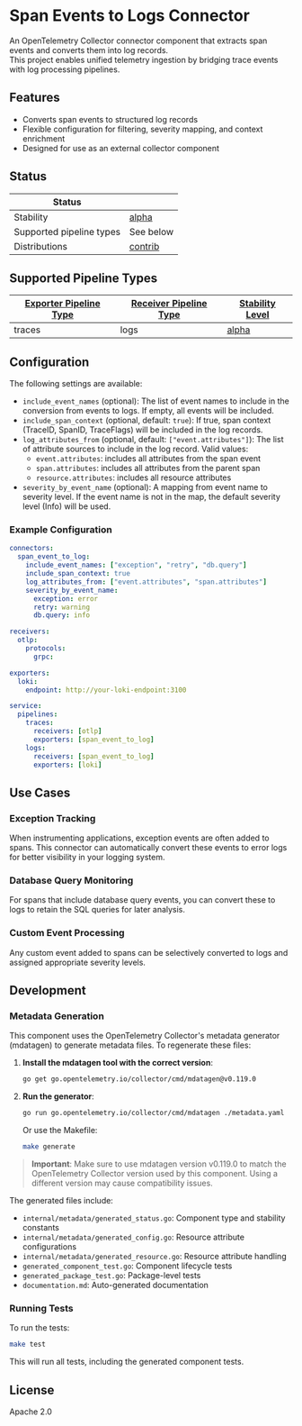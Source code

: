 # Span Events to Logs Connector

An OpenTelemetry Collector connector component that extracts span events and converts them into log records.  
This project enables unified telemetry ingestion by bridging trace events with log processing pipelines.

## Features

- Converts span events to structured log records
- Flexible configuration for filtering, severity mapping, and context enrichment
- Designed for use as an external collector component

## Status

| Status                   |                       |
| ------------------------ | --------------------- |
| Stability                | [alpha]               |
| Supported pipeline types | See below             |
| Distributions            | [contrib]             |

[alpha]: https://github.com/open-telemetry/opentelemetry-collector/blob/main/docs/component-stability.md#alpha
[contrib]: https://github.com/open-telemetry/opentelemetry-collector-releases/tree/main/distributions/otelcol-contrib

## Supported Pipeline Types

| [Exporter Pipeline Type] | [Receiver Pipeline Type] | [Stability Level] |
| ------------------------ | ------------------------ | ----------------- |
| traces                   | logs                     | [alpha]           |

[Exporter Pipeline Type]: https://github.com/open-telemetry/opentelemetry-collector/blob/main/connector/README.md#exporter-pipeline-type
[Receiver Pipeline Type]: https://github.com/open-telemetry/opentelemetry-collector/blob/main/connector/README.md#receiver-pipeline-type
[Stability Level]: https://github.com/open-telemetry/opentelemetry-collector/blob/main/docs/component-stability.md#stability-levels

## Configuration

The following settings are available:

- `include_event_names` (optional): The list of event names to include in the conversion from events to logs. If empty, all events will be included.
- `include_span_context` (optional, default: `true`): If true, span context (TraceID, SpanID, TraceFlags) will be included in the log records.
- `log_attributes_from` (optional, default: `["event.attributes"]`): The list of attribute sources to include in the log record. Valid values:
  - `event.attributes`: includes all attributes from the span event
  - `span.attributes`: includes all attributes from the parent span
  - `resource.attributes`: includes all resource attributes
- `severity_by_event_name` (optional): A mapping from event name to severity level. If the event name is not in the map, the default severity level (Info) will be used.

### Example Configuration

```yaml
connectors:
  span_event_to_log:
    include_event_names: ["exception", "retry", "db.query"]
    include_span_context: true
    log_attributes_from: ["event.attributes", "span.attributes"]
    severity_by_event_name:
      exception: error
      retry: warning
      db.query: info

receivers:
  otlp:
    protocols:
      grpc:

exporters:
  loki:
    endpoint: http://your-loki-endpoint:3100

service:
  pipelines:
    traces:
      receivers: [otlp]
      exporters: [span_event_to_log]
    logs:
      receivers: [span_event_to_log]
      exporters: [loki]
```

## Use Cases

### Exception Tracking

When instrumenting applications, exception events are often added to spans. This connector can automatically convert these events to error logs for better visibility in your logging system.

### Database Query Monitoring

For spans that include database query events, you can convert these to logs to retain the SQL queries for later analysis.

### Custom Event Processing

Any custom event added to spans can be selectively converted to logs and assigned appropriate severity levels.

## Development

### Metadata Generation

This component uses the OpenTelemetry Collector's metadata generator (mdatagen) to generate metadata files. To regenerate these files:

1. **Install the mdatagen tool with the correct version**:
   ```bash
   go get go.opentelemetry.io/collector/cmd/mdatagen@v0.119.0
   ```

2. **Run the generator**:
   ```bash
   go run go.opentelemetry.io/collector/cmd/mdatagen ./metadata.yaml
   ```

   Or use the Makefile:
   ```bash
   make generate
   ```

> **Important**: Make sure to use mdatagen version v0.119.0 to match the OpenTelemetry Collector version used by this component. Using a different version may cause compatibility issues.

The generated files include:
- `internal/metadata/generated_status.go`: Component type and stability constants
- `internal/metadata/generated_config.go`: Resource attribute configurations
- `internal/metadata/generated_resource.go`: Resource attribute handling
- `generated_component_test.go`: Component lifecycle tests
- `generated_package_test.go`: Package-level tests
- `documentation.md`: Auto-generated documentation

### Running Tests

To run the tests:

```bash
make test
```

This will run all tests, including the generated component tests.

## License

Apache 2.0
